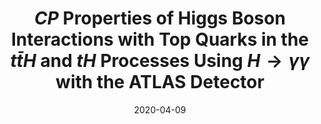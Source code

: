 ---
title: "$CP$ Properties of Higgs Boson Interactions with Top Quarks in the $t\\bar{t}H$ and $tH$ Processes Using $H \\rightarrow \\gamma\\gamma$ with the ATLAS Detector"
date: 2020-04-09
venue: Phys. Rev. Lett. 125 (2020) 061802
link: https://arxiv.org/abs/2004.04545
inspire_id: 1790698
authors: ATLAS Collaboration
bibtex: '@article{ATLAS:2020ior,\n archiveprefix = {arXiv},\n author = {},\n collaboration = {ATLAS},\n doi = {10.1103/PhysRevLett.125.061802},\n eprint = {2004.04545},\n journal = {Phys. Rev. Lett.},\n number = {6},\n pages = {061802},\n primaryclass = {hep-ex},\n reportnumber = {CERN-EP-2020-046},\n title = {{$CP$ Properties of Higgs Boson Interactions with Top Quarks in the $t\\bar{t}H$ and $tH$ Processes Using $H \\rightarrow \\gamma\\gamma$ with the ATLAS Detector}},\n volume = {125},\n year = {2020}\n}\n'
---
